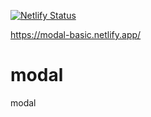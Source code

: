 [![Netlify Status](https://api.netlify.com/api/v1/badges/994807c3-2c86-423c-b5bd-0392f53b414c/deploy-status)](https://app.netlify.com/sites/modal-basic/deploys)

https://modal-basic.netlify.app/

# modal
modal
